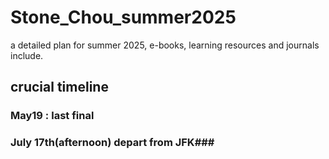 # Stone_Chou_summer2025
a detailed plan for summer 2025, e-books, learning resources and journals include.

## crucial timeline ##
### May19 : last final ###
### July 17th(afternoon) depart from JFK###
